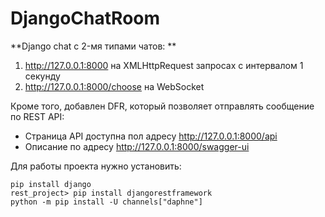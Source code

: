# DjangoChatRoom
**Django chat c 2-мя типами чатов:  **
1. http://127.0.0.1:8000 на XMLHttpRequest запросах с интервалом 1 секунду 
2. http://127.0.0.1:8000/choose на WebSocket

Кроме того, добавлен DFR, который позволяет отправлять сообщение по REST API:
- Страница API доступна пол адресу http://127.0.0.1:8000/api
- Описание по адресу http://127.0.0.1:8000/swagger-ui

Для работы проекта нужно установить:
```
pip install django
rest_project> pip install djangorestframework
python -m pip install -U channels["daphne"]

```
